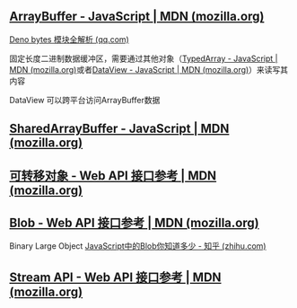## [ArrayBuffer - JavaScript | MDN (mozilla.org)](https://developer.mozilla.org/zh-CN/docs/Web/JavaScript/Reference/Global_Objects/ArrayBuffer)
[Deno bytes 模块全解析 (qq.com)](https://mp.weixin.qq.com/s?__biz=MzI2MjcxNTQ0Nw==&mid=2247484317&idx=1&sn=c0b397b6bd5fdfced0c1bebc187a7c0d&chksm=ea47a2c5dd302bd37b285f65dd7a92df8ca1bc213465091e82a28be08ec5808b905e9fb69bec&scene=21#wechat_redirect)

固定长度二进制数据缓冲区，需要通过其他对象（[TypedArray - JavaScript | MDN (mozilla.org)](https://developer.mozilla.org/zh-CN/docs/Web/JavaScript/Reference/Global_Objects/TypedArray)或者[DataView - JavaScript | MDN (mozilla.org)](https://developer.mozilla.org/zh-CN/docs/Web/JavaScript/Reference/Global_Objects/DataView)）来读写其内容

DataView 可以跨平台访问ArrayBuffer数据


## [SharedArrayBuffer - JavaScript | MDN (mozilla.org)](https://developer.mozilla.org/zh-CN/docs/Web/JavaScript/Reference/Global_Objects/SharedArrayBuffer)

## [可转移对象 - Web API 接口参考 | MDN (mozilla.org)](https://developer.mozilla.org/zh-CN/docs/Web/API/Web_Workers_API/Transferable_objects)

## [Blob - Web API 接口参考 | MDN (mozilla.org)](https://developer.mozilla.org/zh-CN/docs/Web/API/Blob)

Binary Large Object 
[JavaScript中的Blob你知道多少 - 知乎 (zhihu.com)](https://zhuanlan.zhihu.com/p/500199997)


## [Stream API - Web API 接口参考 | MDN (mozilla.org)](https://developer.mozilla.org/zh-CN/docs/Web/API/Streams_API)